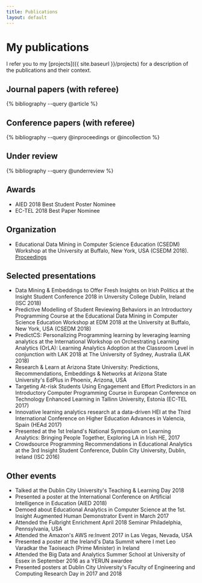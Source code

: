 ```yaml
---
title: Publications
layout: default
---
```


# My publications
I refer you to my [projects]({{ site.baseurl }}/projects) for a description of the publications and their context.

## Journal papers (with referee)
{% bibliography --query @article %}

## Conference papers (with referee)
{% bibliography --query @inproceedings or @incollection %}

## Under review
{% bibliography --query @underreview %}

## Awards
* AIED 2018 Best Student Poster Nominee
* EC-TEL 2018 Best Paper Nominee

## Organization
* Educational Data Mining in Computer Science Education (CSEDM) Workshop at the University at Buffalo, New York, USA (CSEDM 2018). [Proceedings][csedm]

## Selected presentations
* Data Mining & Embeddings to Offer Fresh Insights on Irish Politics at the Insight Student Conference 2018 in Unversity College Dublin, Ireland (ISC 2018)
* Predictive Modelling of Student Reviewing Behaviors in an Introductory Programming Course at the Educational Data Mining in Computer Science Education Workshop at EDM 2018 at the University at Buffalo, New York, USA (CSEDM 2018)
* PredictCS: Personalizing Programming learning by leveraging learning analytics at the International Workshop on Orchestrating Learning Analytics (OrLA): Learning Analytics Adoption at the Classroom Level in conjunction with LAK 2018 at The University of Sydney, Australia (LAK 2018)
* Research & Learn at Arizona State University: Predictions, Recommendations, Embeddings & Networks at Arizona State University's EdPlus in Phoenix, Arizona, USA
* Targeting At-risk Students Using Engagement and Effort Predictors in an Introductory Computer Programming Course in European Conference on Technology Enhanced Learning in Tallinn University, Estonia (EC-TEL 2017)
* Innovative learning analytics research at a data-driven HEI at the Third International Conference on Higher Education Advances in Valencia, Spain (HEAd 2017)
* Presented at the 1st Ireland's National Symposium on Learning Analytics: Bringing People Together, Exploring LA in Irish HE, 2017
* Crowdsource Programming Recommendations in Educational Analytics at the 3rd Insight Student Conference, Dublin City University, Dublin, Ireland (ISC 2016)

## Other events
* Talked at the Dublin City University's Teaching & Learning Day 2018
* Presented a poster at the International Conference on Artificial Intelligence in Education (AIED 2018)
* Demoed about Educational Analytics in Computer Science at the 1st. Insight Augmented Human Demonstrator Event in March 2017
* Attended the Fulbright Enrichment April 2018 Seminar Philadelphia, Pennsylvania, USA
* Attended the Amazon's AWS re:Invent 2017 in Las Vegas, Nevada, USA
* Presented a poster at the Ireland's Data Summit where I met Leo Varadkar the Taoiseach (Prime Minister) in Ireland
* Attended the Big Data and Analytics Summer School at University of Essex in September 2016 as a YERUN awardee
* Presented posters at Dublin City University's Faculty of Engineering and Computing Research Day in 2017 and 2018

[csedm]: https://sites.google.com/asu.edu/csedm-ws-edm-2018

